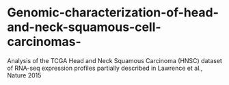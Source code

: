 # Genomic-characterization-of-head-and-neck-squamous-cell-carcinomas-
Analysis of the TCGA Head and Neck Squamous Carcinoma (HNSC) dataset of RNA-seq expression profiles partially described in Lawrence et al., Nature 2015

